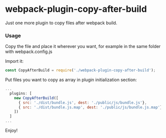 # webpack-plugin-copy-after-build
Just one more plugin to copy files after webpack build.

### Usage
Copy the file and place it wherever you want, for example in the same folder with webpack.config.js

Import it:
```Javascript
const CopyAfterBuild = require('./webpack-plugin-copy-after-build');
```
Put files you want to copy as array in plugin initialization section:

```Javascript
...
  plugins: [
    new CopyAfterBuild([
      { src: './dist/bundle.js', dest: './public/js/bundle.js'},
      { src: './dist/bundle.js.map', dest: './public/js/bundle.js.map'}
    ])
  ]
...  
```
Enjoy!
